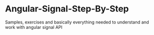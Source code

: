# Angular-Signal-Step-By-Step
Samples, exercises and basically everything needed to understand and work with angular signal API
